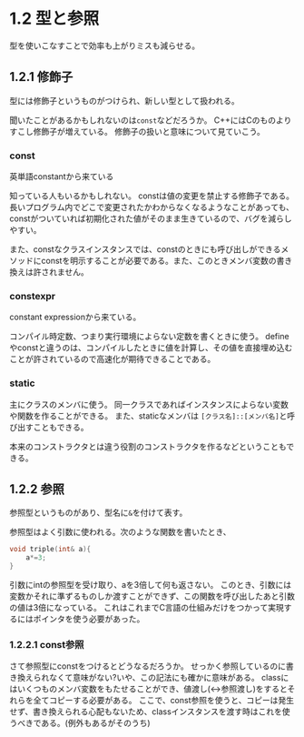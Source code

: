 # 1.2 型と参照
型を使いこなすことで効率も上がりミスも減らせる。

## 1.2.1 修飾子
型には修飾子というものがつけられ、新しい型として扱われる。

聞いたことがあるかもしれないのは`const`などだろうか。
C++にはCのものよりすこし修飾子が増えている。
修飾子の扱いと意味について見ていこう。

### const
英単語constantから来ている

知っている人もいるかもしれない。
constは値の変更を禁止する修飾子である。
長いプログラム内でどこで変更されたかわからなくなるようなことがあっても、constがついていれば初期化された値がそのまま生きているので、バグを減らしやすい。

また、constなクラスインスタンスでは、constのときにも呼び出しができるメソッドにconstを明示することが必要である。また、このときメンバ変数の書き換えは許されません。

### constexpr
constant expressionから来ている。

コンパイル時定数、つまり実行環境によらない定数を書くときに使う。
defineやconstと違うのは、コンパイルしたときに値を計算し、その値を直接埋め込むことが許されているので高速化が期待できることである。

### static
主にクラスのメンバに使う。
同一クラスであればインスタンスによらない変数や関数を作ることができる。
また、staticなメンバは `[クラス名]::[メンバ名]`と呼び出すこともできる。

本来のコンストラクタとは違う役割のコンストラクタを作るなどということもできる。

## 1.2.2 参照
参照型というものがあり、型名に`&`を付けて表す。

参照型はよく引数に使われる。次のような関数を書いたとき、
```cpp
void triple(int& a){
	a*=3;
}
```

引数にintの参照型を受け取り、aを3倍して何も返さない。
このとき、引数には変数かそれに準ずるものしか渡すことができず、この関数を呼び出したあと引数の値は3倍になっている。
これはこれまでC言語の仕組みだけをつかって実現するにはポインタを使う必要があった。

### 1.2.2.1 const参照
さて参照型にconstをつけるとどうなるだろうか。
せっかく参照しているのに書き換えられなくて意味がない?いや、この記法にも確かに意味がある。
classにはいくつものメンバ変数をもたせることができ、値渡し(↔参照渡し)をするとそれらを全てコピーする必要がある。
ここで、const参照を使うと、コピーは発生せず、書き換えられる心配もないため、classインスタンスを渡す時はこれを使うべきである。(例外もあるがそのうち)

